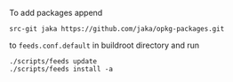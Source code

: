 To add packages append
```
src-git jaka https://github.com/jaka/opkg-packages.git
```
to `feeds.conf.default` in buildroot directory and run
```
./scripts/feeds update
./scripts/feeds install -a
```
